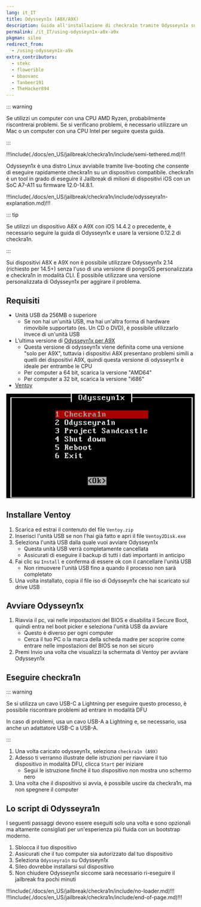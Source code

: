 ```yaml
---
lang: it_IT
title: Odysseyn1x (A8X/A9X)
description: Guida all'installazione di checkra1n tramite Odysseyn1x sui dispositivi A9X e A8X
permalink: /it_IT/using-odysseyn1x-a8x-a9x
pkgman: sileo
redirect_from:
  - /using-odysseyn1x-a9x
extra_contributors:
  - stekc
  - flowerible
  - bbaovanc
  - Tanbeer191
  - TheHacker894
---
```


::: warning

Se utilizzi un computer con una CPU AMD Ryzen, probabilmente riscontrerai problemi. Se si verificano problemi, è necessario utilizzare un Mac o un computer con una CPU Intel per seguire questa guida.

:::

!!!include(./docs/en_US/jailbreak/checkra1n/include/semi-tethered.md)!!!

Odysseyn1x è una distro Linux avviabile tramite live-booting che consente di eseguire rapidamente checkra1n su un dispositivo compatibile. checkra1n è un tool in grado di eseguire il Jailbreak di milioni di dispositivi iOS con un SoC A7-A11 su firmware 12.0-14.8.1.

!!!include(./docs/en_US/jailbreak/checkra1n/include/odysseyra1n-explanation.md)!!!

::: tip

Se utilizzi un dispositivo A8X o A9X con iOS 14.4.2 o precedente, è necessario seguire la guida di <router-link to="/it_IT/using-odysseyn1x">Odysseyn1x</router-link> e usare la versione 0.12.2 di checkra1n.

:::

Sui dispositivi A8X e A9X non è possibile utilizzare Odysseyn1x 2.14 (richiesto per 14.5+) senza l'uso di una versione di pongoOS personalizzata e checkra1n in modalità CLI. È possibile utilizzare una versione personalizzata di Odysseyn1x per aggirare il problema.

## Requisiti

- Unità USB da 256MB o superiore
    - Se non hai un'unità USB, ma hai un'altra forma di hardware rimovibile supportato (es. Un CD o DVD), è possibile utilizzarlo invece di un'unità USB
- L’ultima versione di [Odysseyn1x per A9X](https://github.com/asdfugil/checkn1x_a9x_kerninfo_pongoOS/releases/tag/14.5-a9x-4)
    - Questa versione di odysseyn1x viene definita come una versione "solo per A9X", tuttavia i dispositivi A8X presentano problemi simili a quelli dei dispositivi A9X, quindi questa versione di odysseyn1x è ideale per entrambe le CPU
    - Per computer a 64 bit, scarica la versione "AMD64"
    - Per computer a 32 bit, scarica la versione "i686"
- [Ventoy](https://github.com/ventoy/Ventoy/releases)

![Uno screenshot del menu di Odysseyn1x](/assets/images/Odysseyn1x.png)

## Installare Ventoy

1. Scarica ed estrai il contenuto del file `Ventoy.zip`
1. Inserisci l'unità USB se non l'hai già fatto e apri il file `Ventoy2Disk.exe`
1. Seleziona l'unità USB dalla quale vuoi avviare Odysseyn1x
    - Questa unità USB verrà completamente cancellata
    - Assicurati di eseguire il backup di tutti i dati importanti in anticipo
1. Fai clic su `Install` e conferma di essere ok con il cancellare l'unità USB
    - Non rimuovere l'unità USB fino a quando il processo non sarà completato
1. Una volta installato, copia il file iso di Odysseyn1x che hai scaricato sul drive USB

## Avviare Odysseyn1x

1. Riavvia il pc, vai nelle impostazioni del BIOS e disabilita il Secure Boot, quindi entra nel boot picker e seleziona l'unità USB da avviare
    - Questo è diverso per ogni computer
    - Cerca il tuo PC o la marca della scheda madre per scoprire come entrare nelle impostazioni del BIOS se non sei sicuro
1. Premi Invio una volta che visualizzi la schermata di Ventoy per avviare Odysseyn1x

## Eseguire checkra1n

::: warning

Se si utilizza un cavo USB-C a Lightning per eseguire questo processo, è possibile riscontrare problemi ad entrare in modalità DFU

In caso di problemi, usa un cavo USB-A a Lightning e, se necessario, usa anche un adattatore USB-C a USB-A.

:::

1. Una volta caricato odysseyn1x, seleziona `checkra1n (A9X)`
1. Adesso ti verranno illustrate delle istruzioni per riavviare il tuo dispositivo in <router-link to="/it_IT/faq/#what-is-dfu-mode">modalità DFU</router-link>, clicca `Start` per iniziare
    - Segui le istruzione finché il tuo dispositivo non mostra uno schermo nero
1. Una volta che il dispositivo si avvia, è possibile uscire da checkra1n, ma non spegnere il computer

## Lo script di Odysseyra1n

I seguenti passaggi devono essere eseguiti solo una volta e sono opzionali ma altamente consigliati per un'esperienza più fluida con un bootstrap moderno.

1. Sblocca il tuo dispositivo
1. Assicurati che il tuo computer sia autorizzato dal tuo dispositivo
1. Seleziona `Odysseyra1n` su Odysseyn1x
1. Sileo dovrebbe installarsi sul dispositivo
1. Non chiudere Odysseyn1x siccome sarà necessario ri-eseguire il jailbreak fra pochi minuti

!!!include(./docs/en_US/jailbreak/checkra1n/include/no-loader.md)!!!
!!!include(./docs/en_US/jailbreak/checkra1n/include/end-of-page.md)!!!
